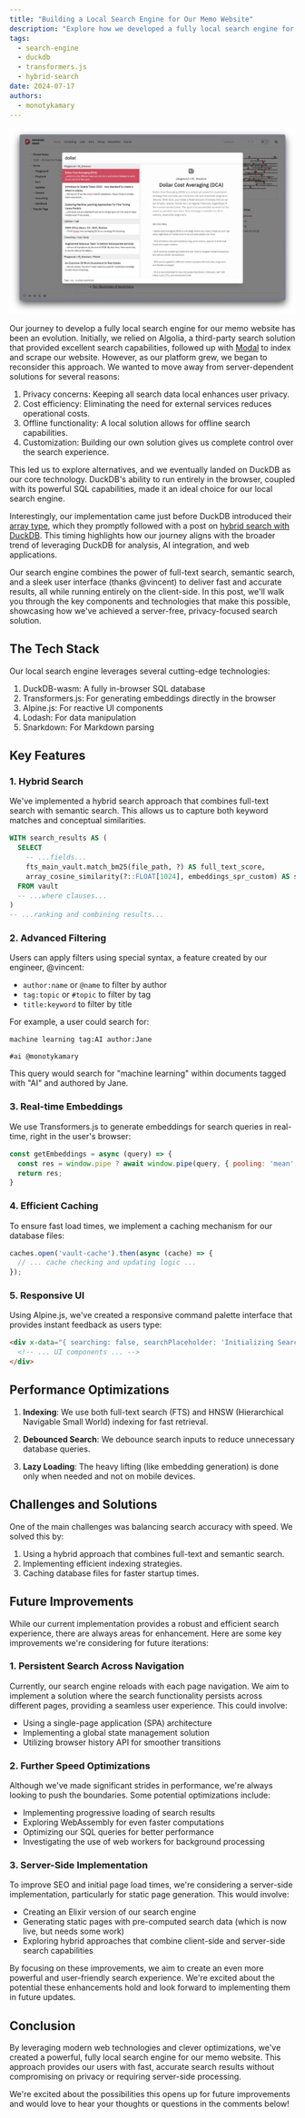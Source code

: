 ```yaml
---
title: "Building a Local Search Engine for Our Memo Website"
description: "Explore how we developed a fully local search engine for our memo website using DuckDB-wasm, Transformers.js, and Alpine.js. Learn about hybrid search techniques, real-time embeddings, and performance optimizations that deliver fast and accurate results without compromising on privacy or requiring server-side processing."
tags:
  - search-engine
  - duckdb
  - transformers.js
  - hybrid-search
date: 2024-07-17
authors:
  - monotykamary
---
```


![command-palette](assets/creating-a-fully-local-search-engine-on-memo-search.webp)

Our journey to develop a fully local search engine for our memo website has been an evolution. Initially, we relied on Algolia, a third-party search solution that provided excellent search capabilities, followed up with [Modal](https://modal.com/docs/examples/algolia_indexer) to index and scrape our website. However, as our platform grew, we began to reconsider this approach. We wanted to move away from server-dependent solutions for several reasons:

1. Privacy concerns: Keeping all search data local enhances user privacy.
2. Cost efficiency: Eliminating the need for external services reduces operational costs.
3. Offline functionality: A local solution allows for offline search capabilities.
4. Customization: Building our own solution gives us complete control over the search experience.

This led us to explore alternatives, and we eventually landed on DuckDB as our core technology. DuckDB's ability to run entirely in the browser, coupled with its powerful SQL capabilities, made it an ideal choice for our local search engine.

Interestingly, our implementation came just before DuckDB introduced their [array type](https://duckdb.org/docs/sql/data_types/array), which they promptly followed with a post on [hybrid search with DuckDB](https://motherduck.com/blog/search-using-duckdb-part-3/). This timing highlights how our journey aligns with the broader trend of leveraging DuckDB for analysis, AI integration, and web applications.

Our search engine combines the power of full-text search, semantic search, and a sleek user interface (thanks @vincent) to deliver fast and accurate results, all while running entirely on the client-side. In this post, we'll walk you through the key components and technologies that make this possible, showcasing how we've achieved a server-free, privacy-focused search solution.

## The Tech Stack
Our local search engine leverages several cutting-edge technologies:

1. DuckDB-wasm: A fully in-browser SQL database
2. Transformers.js: For generating embeddings directly in the browser
3. Alpine.js: For reactive UI components
4. Lodash: For data manipulation
5. Snarkdown: For Markdown parsing

## Key Features
### 1. Hybrid Search
We've implemented a hybrid search approach that combines full-text search with semantic search. This allows us to capture both keyword matches and conceptual similarities.

```sql
WITH search_results AS (
  SELECT
    -- ...fields...
    fts_main_vault.match_bm25(file_path, ?) AS full_text_score,
    array_cosine_similarity(?::FLOAT[1024], embeddings_spr_custom) AS similarity
  FROM vault
  -- ...where clauses...
)
-- ...ranking and combining results...
```

### 2. Advanced Filtering
Users can apply filters using special syntax, a feature created by our engineer, @vincent:

- `author:name` or `@name` to filter by author
- `tag:topic` or `#topic` to filter by tag
- `title:keyword` to filter by title

For example, a user could search for:
```
machine learning tag:AI author:Jane
```
```
#ai @monotykamary
```

This query would search for "machine learning" within documents tagged with "AI" and authored by Jane.

### 3. Real-time Embeddings
We use Transformers.js to generate embeddings for search queries in real-time, right in the user's browser:

```javascript
const getEmbeddings = async (query) => {
  const res = window.pipe ? await window.pipe(query, { pooling: 'mean', normalize: true }) : [];
  return res;
}
```

### 4. Efficient Caching
To ensure fast load times, we implement a caching mechanism for our database files:

```javascript
caches.open('vault-cache').then(async (cache) => {
  // ... cache checking and updating logic ...
});
```

### 5. Responsive UI
Using Alpine.js, we've created a responsive command palette interface that provides instant feedback as users type:

```html
<div x-data="{ searching: false, searchPlaceholder: 'Initializing Search...', ... }">
  <!-- ... UI components ... -->
</div>
```

## Performance Optimizations
1. **Indexing**: We use both full-text search (FTS) and HNSW (Hierarchical Navigable Small World) indexing for fast retrieval.

2. **Debounced Search**: We debounce search inputs to reduce unnecessary database queries.

3. **Lazy Loading**: The heavy lifting (like embedding generation) is done only when needed and not on mobile devices.

## Challenges and Solutions
One of the main challenges was balancing search accuracy with speed. We solved this by:

1. Using a hybrid approach that combines full-text and semantic search.
2. Implementing efficient indexing strategies.
3. Caching database files for faster startup times.

## Future Improvements

While our current implementation provides a robust and efficient search experience, there are always areas for enhancement. Here are some key improvements we're considering for future iterations:

### 1. Persistent Search Across Navigation

Currently, our search engine reloads with each page navigation. We aim to implement a solution where the search functionality persists across different pages, providing a seamless user experience. This could involve:

- Using a single-page application (SPA) architecture
- Implementing a global state management solution
- Utilizing browser history API for smoother transitions

### 2. Further Speed Optimizations

Although we've made significant strides in performance, we're always looking to push the boundaries. Some potential optimizations include:

- Implementing progressive loading of search results
- Exploring WebAssembly for even faster computations
- Optimizing our SQL queries for better performance
- Investigating the use of web workers for background processing

### 3. Server-Side Implementation

To improve SEO and initial page load times, we're considering a server-side implementation, particularly for static page generation. This would involve:

- Creating an Elixir version of our search engine
- Generating static pages with pre-computed search data (which is now live, but needs some work)
- Exploring hybrid approaches that combine client-side and server-side search capabilities

By focusing on these improvements, we aim to create an even more powerful and user-friendly search experience. We're excited about the potential these enhancements hold and look forward to implementing them in future updates.

## Conclusion
By leveraging modern web technologies and clever optimizations, we've created a powerful, fully local search engine for our memo website. This approach provides our users with fast, accurate search results without compromising on privacy or requiring server-side processing.

We're excited about the possibilities this opens up for future improvements and would love to hear your thoughts or questions in the comments below!
